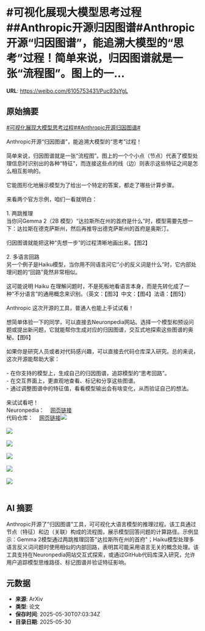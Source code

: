# #可视化展现大模型思考过程##Anthropic开源归因图谱#Anthropic开源“归因图谱”，能追溯大模型的“思考”过程！简单来说，归因图谱就是一张“流程图”。图上的一...

**URL**: https://weibo.com/6105753431/Puc93sYgL

## 原始摘要

<a href="https://m.weibo.cn/search?containerid=231522type%3D1%26t%3D10%26q%3D%23%E5%8F%AF%E8%A7%86%E5%8C%96%E5%B1%95%E7%8E%B0%E5%A4%A7%E6%A8%A1%E5%9E%8B%E6%80%9D%E8%80%83%E8%BF%87%E7%A8%8B%23&amp;extparam=%23%E5%8F%AF%E8%A7%86%E5%8C%96%E5%B1%95%E7%8E%B0%E5%A4%A7%E6%A8%A1%E5%9E%8B%E6%80%9D%E8%80%83%E8%BF%87%E7%A8%8B%23" data-hide=""><span class="surl-text">#可视化展现大模型思考过程#</span></a><a href="https://m.weibo.cn/search?containerid=231522type%3D1%26t%3D10%26q%3D%23Anthropic%E5%BC%80%E6%BA%90%E5%BD%92%E5%9B%A0%E5%9B%BE%E8%B0%B1%23&amp;extparam=%23Anthropic%E5%BC%80%E6%BA%90%E5%BD%92%E5%9B%A0%E5%9B%BE%E8%B0%B1%23" data-hide=""><span class="surl-text">#Anthropic开源归因图谱#</span></a><br><br>Anthropic开源“归因图谱”，能追溯大模型的“思考”过程！<br><br>简单来说，归因图谱就是一张“流程图”。图上的一个个小点（节点）代表了模型处理信息时识别出的各种“特征”，而连接这些点的线（边）则表示这些特征之间是怎么相互影响的。<br><br>它能图形化地展示模型为了给出一个特定的答案，都走了哪些计算步骤。<br><br>来看两个官方示例，咱们一看就明白：<br><br>1. 两跳推理<br>当你问Gemma 2（2B 模型）“达拉斯所在州的首府是什么”时，模型需要先想一下：达拉斯在德克萨斯州，然后再推导出德克萨斯州的首府是奥斯汀。<br><br>归因图谱就能把这种“先想一步”的过程清晰地画出来。【图2】<br><br>2. 多语言回路<br>另一个例子是Haiku模型，当你用不同语言问它“小的反义词是什么”时，它内部处理问题的“回路”竟然非常相似。<br><br>这可能说明 Haiku 在理解问题时，不是死板地看语言本身，而是先转化成了一种“不分语言”的通用概念来识别。（英文：【图3】中文：【图4】法语：【图5】）<br><br>Anthropic 这次开源的工具，普通人也能上手试试看！<br><br>想简单体验一下的同学，可以直接去Neuronpedia网站。选择一个模型和预设问题或提出新问题，它就能帮你生成对应的归因图谱，交互式地探索这些图谱的奥秘。【图6】<br><br>如果你是研究人员或者对代码感兴趣，可以直接去代码仓库深入研究。总的来说，这次开源能帮助大家：<br><br>- 在你支持的模型上，生成自己的归因图谱，追踪模型的“思考回路”。<br>- 在交互界面上，更直观地查看、标记和分享这些图谱。<br>- 通过调整图谱中的特征值，看看模型输出会有啥变化，从而验证自己的想法。<br><br>来试试看吧！<br>Neuronpedia：<a href="https://weibo.cn/sinaurl?u=https%3A%2F%2Fwww.neuronpedia.org%2Fgemma-2-2b%2Fgraph" data-hide=""><span class="url-icon"><img style="width: 1rem;height: 1rem" src="https://h5.sinaimg.cn/upload/2015/09/25/3/timeline_card_small_web_default.png" referrerpolicy="no-referrer"></span><span class="surl-text">网页链接</span></a><br>代码仓库：<a href="https://weibo.cn/sinaurl?u=https%3A%2F%2Fgithub.com%2Fsafety-research%2Fcircuit-tracer" data-hide=""><span class="url-icon"><img style="width: 1rem;height: 1rem" src="https://h5.sinaimg.cn/upload/2015/09/25/3/timeline_card_small_web_default.png" referrerpolicy="no-referrer"></span><span class="surl-text">网页链接</span></a><img style="" src="https://tvax1.sinaimg.cn/large/006Fd7o3gy1i1xd3ing90j31dc16un4u.jpg" referrerpolicy="no-referrer"><br><br><img style="" src="https://tvax2.sinaimg.cn/large/006Fd7o3gy1i1xd3mlkikj30zk0ho0y4.jpg" referrerpolicy="no-referrer"><br><br><img style="" src="https://tvax1.sinaimg.cn/large/006Fd7o3gy1i1xd4253mhj31o60qydp5.jpg" referrerpolicy="no-referrer"><br><br><img style="" src="https://tvax3.sinaimg.cn/large/006Fd7o3gy1i1xd448sm6j31d00ms79k.jpg" referrerpolicy="no-referrer"><br><br><img style="" src="https://tvax2.sinaimg.cn/large/006Fd7o3gy1i1xd45rxtbj31d40n0afp.jpg" referrerpolicy="no-referrer"><br><br><img style="" src="https://tvax1.sinaimg.cn/large/006Fd7o3gy1i1xd4a9qrej33gc1qw1ky.jpg" referrerpolicy="no-referrer"><br><br>

## AI 摘要

Anthropic开源了"归因图谱"工具，可可视化大语言模型的推理过程。该工具通过节点（特征）和边（关联）构成的流程图，展示模型回答问题的计算路径。示例显示：Gemma 2模型通过两跳推理回答"达拉斯所在州的首府"；Haiku模型处理多语言反义词问题时使用相似的内部回路，表明其可能采用语言无关的概念处理。该工具支持在Neuronpedia网站交互式探索，或通过GitHub代码库深入研究，允许用户追踪模型思维路径、标记图谱并验证特征影响。

## 元数据

- **来源**: ArXiv
- **类型**: 论文
- **保存时间**: 2025-05-30T07:03:34Z
- **目录日期**: 2025-05-30
